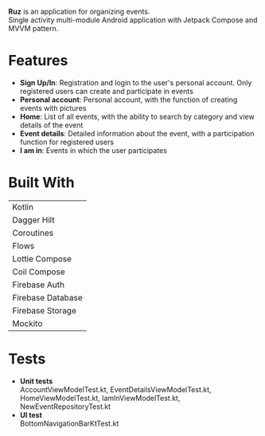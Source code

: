 **Ruz** is an application for organizing events.<br />Single activity multi-module Android application with Jetpack Compose and MVVM pattern.

# Features
- **Sign Up/In**: Registration and login to the user's personal account. Only registered users can create and participate in events
- **Personal account**: Personal account, with the function of creating events with pictures
- **Home**: List of all events, with the ability to search by category and view details of the event
- **Event details**: Detailed information about the event, with a participation function for registered users
- **I am in**: Events in which the user participates

# Built With
|                   |
|:------------------|
| Kotlin            |
| Dagger Hilt       |
| Coroutines        |
| Flows             |
| Lottie Compose    |
| Coil Compose      |
| Firebase Auth     |
| Firebase Database |
| Firebase Storage  |
| Mockito           |

# Tests
- **Unit tests**<br />AccountViewModelTest.kt, EventDetailsViewModelTest.kt, HomeViewModelTest.kt, IamInViewModelTest.kt, NewEventRepositoryTest.kt<br />
- **UI test**<br />BottomNavigationBarKtTest.kt